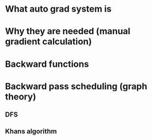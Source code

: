# What auto grad system is

# Why they are needed (manual gradient calculation)

# Backward functions

# Backward pass scheduling (graph theory)
## DFS
## Khans algorithm


